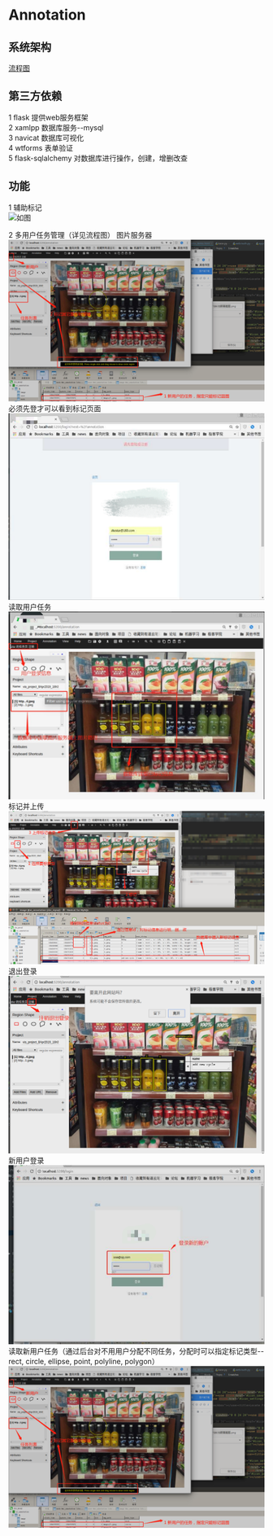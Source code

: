 # Annotation
## 系统架构
[流程图](http://note.youdao.com/noteshare?id=a1a224f51c2e18a3c3e36eb6ef268bbe)
## 第三方依赖
1 flask 提供web服务框架   
2 xamlpp 数据库服务--mysql    
3 navicat 数据库可视化  
4 wtforms 表单验证  
5 flask-sqlalchemy  对数据库进行操作，创建，增删改查  
  
  
## 功能
1 辅助标记  
![如图](https://github.com/zbzstar/pictures_markdown/blob/master/annotation/1556177050691.gif)

2 多用户任务管理（详见流程图）
图片服务器   
![图片服务器](https://github.com/zbzstar/pictures_markdown/blob/master/annotation/show6.png)  
必须先登才可以看到标记页面  
![用户登录](https://github.com/zbzstar/pictures_markdown/blob/master/annotation/show1.jpg)  
读取用户任务    
![使用界面1](https://github.com/zbzstar/pictures_markdown/blob/master/annotation/show2.jpg)   
标记并上传    
![使用界面2](https://github.com/zbzstar/pictures_markdown/blob/master/annotation/show3.png)  
退出登录  
![使用界面3](https://github.com/zbzstar/pictures_markdown/blob/master/annotation/show4.png)  
新用户登录  
![使用界面4](https://github.com/zbzstar/pictures_markdown/blob/master/annotation/show5.jpg)  
读取新用户任务（通过后台对不用用户分配不同任务，分配时可以指定标记类型--rect, circle, ellipse, point, polyline, polygon）      
![使用界面5](https://github.com/zbzstar/pictures_markdown/blob/master/annotation/show6.png)  


